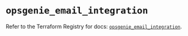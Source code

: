 # `opsgenie_email_integration`

Refer to the Terraform Registry for docs: [`opsgenie_email_integration`](https://registry.terraform.io/providers/opsgenie/opsgenie/0.6.37/docs/resources/email_integration).
